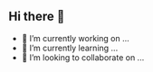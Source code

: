 ## Hi there 👋
- 🔭 I’m currently working on ...
- 🌱 I’m currently learning ...
- 👯 I’m looking to collaborate on ...
<!--
**ayush-kitnawat-2023160/ayush-kitnawat-2023160** is a ✨ _special_ ✨ repository because its `README.md` (this file) appears on your GitHub profile.

Here are some ideas to get you started:

- 🔭 I’m currently working on ...
- 🌱 I’m currently learning ...
- 👯 I’m looking to collaborate on ...
- 🤔 I’m looking for help with ...
- 💬 Ask me about ...
- 📫 How to reach me: ...
- 😄 Pronouns: ...
- ⚡ Fun fact: ...
-->
